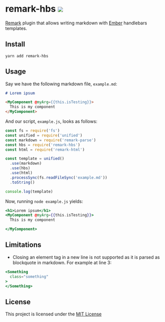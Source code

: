 # remark-hbs ![](https://github.com/josemarluedke/remark-hbs/workflows/CI/badge.svg)

[Remark](https://github.com/remarkjs/remark) plugin that allows writing markdown with [Ember](https://emberjs.com/) handlebars templates.

## Install

```
yarn add remark-hbs
```

## Usage

Say we have the following markdown file, `example.md`:

```md
# Lorem ipsum

<MyComponent @myArg={{this.isTesting}}>
  This is my component
</MyComponent>
```

And our script, `example.js`, looks as follows:

```js
const fs = require('fs')
const unified = require('unified')
const markdown = require('remark-parse')
const hbs = require('remark-hbs')
const html = require('remark-html')

const template = unified()
  .use(markdown)
  .use(hbs)
  .use(html)
  .processSync(fs.readFileSync('example.md'))
  .toString()

console.log(template)
```

Now, running `node example.js` yields:

```hbs
<h1>Lorem ipsum</h1>
<MyComponent @myArg={{this.isTesting}}>
  This is my component

</MyComponent>
```

## Limitations

- Closing an element tag in a new line is not supported as it is
    parsed as blockquote in markdown. For example at line 3:
```hbs
<Something
  class="something"
>
</Something>
```

## License

This project is licensed under the [MIT License](LICENSE.md)
